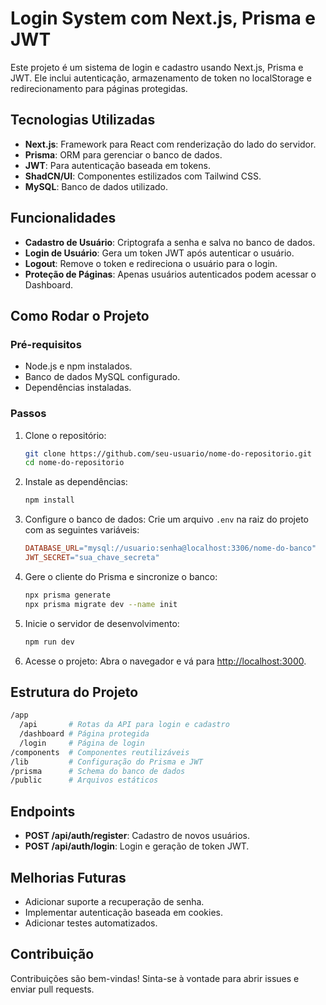 # Login System com Next.js, Prisma e JWT

Este projeto é um sistema de login e cadastro usando Next.js, Prisma e JWT. Ele inclui autenticação, armazenamento de token no localStorage e redirecionamento para páginas protegidas.

## Tecnologias Utilizadas
- **Next.js**: Framework para React com renderização do lado do servidor.
- **Prisma**: ORM para gerenciar o banco de dados.
- **JWT**: Para autenticação baseada em tokens.
- **ShadCN/UI**: Componentes estilizados com Tailwind CSS.
- **MySQL**: Banco de dados utilizado.

## Funcionalidades
- **Cadastro de Usuário**: Criptografa a senha e salva no banco de dados.
- **Login de Usuário**: Gera um token JWT após autenticar o usuário.
- **Logout**: Remove o token e redireciona o usuário para o login.
- **Proteção de Páginas**: Apenas usuários autenticados podem acessar o Dashboard.

## Como Rodar o Projeto

### Pré-requisitos
- Node.js e npm instalados.
- Banco de dados MySQL configurado.
- Dependências instaladas.

### Passos

1. Clone o repositório:
    ```bash
    git clone https://github.com/seu-usuario/nome-do-repositorio.git
    cd nome-do-repositorio
    ```

2. Instale as dependências:
    ```bash
    npm install
    ```

3. Configure o banco de dados:
    Crie um arquivo `.env` na raiz do projeto com as seguintes variáveis:
    ```makefile
    DATABASE_URL="mysql://usuario:senha@localhost:3306/nome-do-banco"
    JWT_SECRET="sua_chave_secreta"
    ```

4. Gere o cliente do Prisma e sincronize o banco:
    ```bash
    npx prisma generate
    npx prisma migrate dev --name init
    ```

5. Inicie o servidor de desenvolvimento:
    ```bash
    npm run dev
    ```

6. Acesse o projeto:
    Abra o navegador e vá para [http://localhost:3000](http://localhost:3000).

## Estrutura do Projeto
```bash
/app
  /api       # Rotas da API para login e cadastro
  /dashboard # Página protegida
  /login     # Página de login
/components  # Componentes reutilizáveis
/lib         # Configuração do Prisma e JWT
/prisma      # Schema do banco de dados
/public      # Arquivos estáticos
```

## Endpoints
- **POST /api/auth/register**: Cadastro de novos usuários.
- **POST /api/auth/login**: Login e geração de token JWT.

## Melhorias Futuras
- Adicionar suporte a recuperação de senha.
- Implementar autenticação baseada em cookies.
- Adicionar testes automatizados.

## Contribuição
Contribuições são bem-vindas! Sinta-se à vontade para abrir issues e enviar pull requests.